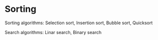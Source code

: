 # Sorting

Sorting algorithms:
Selection sort, Insertion sort, Bubble sort, Quicksort 

Search algorithms:
Linar search, Binary search
